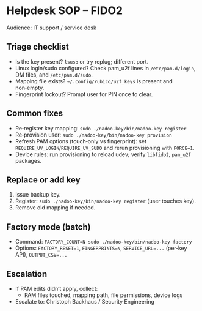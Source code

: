 # Helpdesk SOP – FIDO2

Audience: IT support / service desk

## Triage checklist
- Is the key present? `lsusb` or try replug; different port.
- Linux login/sudo configured? Check pam_u2f lines in `/etc/pam.d/login`, DM files, and `/etc/pam.d/sudo`.
- Mapping file exists? `~/.config/Yubico/u2f_keys` is present and non‑empty.
- Fingerprint lockout? Prompt user for PIN once to clear.

## Common fixes
- Re‑register key mapping: `sudo ./nadoo-key/bin/nadoo-key register`
- Re‑provision user: `sudo ./nadoo-key/bin/nadoo-key provision`
- Refresh PAM options (touch‑only vs fingerprint): set `REQUIRE_UV_LOGIN`/`REQUIRE_UV_SUDO` and rerun provisioning with `FORCE=1`.
- Device rules: run provisioning to reload udev; verify `libfido2`, `pam_u2f` packages.

## Replace or add key
1) Issue backup key.
2) Register: `sudo ./nadoo-key/bin/nadoo-key register` (user touches key).
3) Remove old mapping if needed.

## Factory mode (batch)
- Command: `FACTORY_COUNT=N sudo ./nadoo-key/bin/nadoo-key factory`
- Options: `FACTORY_RESET=1`, `FINGERPRINTS=N`, `SERVICE_URL=...` (per‑key API), `OUTPUT_CSV=...`

## Escalation
- If PAM edits didn’t apply, collect:
  - PAM files touched, mapping path, file permissions, device logs
- Escalate to: Christoph Backhaus / Security Engineering
